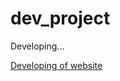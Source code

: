 # dev_project
 Developing...

<a href="https://antoniostudentt.github.io/dev_project/"> Developing of website </a>
